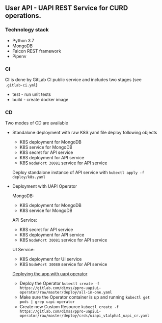 ## User API - UAPI REST Service for CURD operations.

### Technology stack
- Python 3.7
- MongoDB
- Falcon REST framework
- Pipenv

### CI 
CI is done by GitLab CI public service and includes two stages (see `.gitlab-ci.yml`)
- test - run unit tests 
- build - create docker image

### CD 
Two modes of CD are available
- Standalone deployment with raw K8S yaml file deploy following objects
    - K8S deployment for MongoDB
    - K8S service for MongoDB
    - K8S secret for API service 
    - K8S deployment for API service 
    - K8S `NodePort 30081` service for API service

    Deploy standalone instance of API service with `kubectl apply -f deploy/k8s.yaml`

- Deployment with UAPI Operator
    
    MongoDB: 
    - K8S deployment for MongoDB
    - K8S service for MongoDB
    
    API Service: 
    - K8S secret for API service 
    - K8S deployment for API service 
    - K8S `NodePort 30081` service for API service

    UI Service:  
    - K8S deployment for UI service 
    - K8S `NodePort 30080` service for API service       
    
    [Deploying the app with uapi operator](https://gitlab.com/dimss/ppro-uapiui-operator)
    
    - Deploy the Operator `kubectl create -f https://gitlab.com/dimss/ppro-uapiui-operator/raw/master/deploy/all-in-one.yaml`
    - Make sure the Operator container is up and running `kubectl get pods | grep uapi-operator`
    - Create new Custom Resource `kubectl create -f https://gitlab.com/dimss/ppro-uapiui-operator/raw/master/deploy/crds/uiapi_v1alpha1_uapi_cr.yaml`



